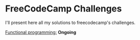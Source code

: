 # FreeCodeCamp Challenges

I'll present here all my solutions to freecodecamp's challenges.

[Functional programming:](https://github.com/zelol/seb-freecodecamp/blob/master/functional-programming-basics.md) **Ongoing**
